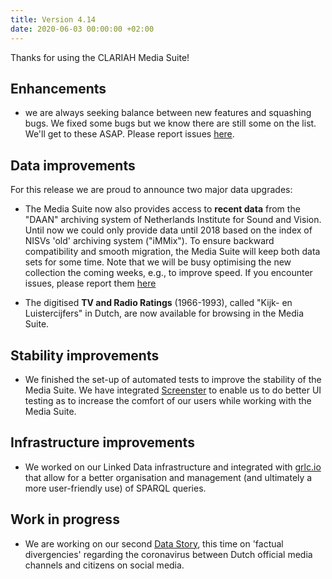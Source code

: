 ```yaml
---
title: Version 4.14
date: 2020-06-03 00:00:00 +02:00
---
```


Thanks for using the CLARIAH Media Suite!

## Enhancements

- we are always seeking balance between new features and squashing bugs. We fixed some bugs but we know there are still some on the list. We'll get to these ASAP. Please report issues [here](https://gitter.im/beeldengeluid/mediasuite-bugreports).

## Data improvements

For this release we are proud to announce two major data upgrades:  

- The Media Suite now also provides access to **recent data** from the "DAAN" archiving system of Netherlands Institute for Sound and Vision. Until now we could only provide data until 2018 based on the index of NISVs 'old' archiving system ("iMMix"). To ensure backward compatibility and smooth migration, the Media Suite will keep both data sets for some time. Note that we will be busy optimising the new collection the coming weeks, e.g., to improve speed. If you encounter issues, please report them [here](https://gitter.im/beeldengeluid/mediasuite-bugreports)   

- The digitised **TV and Radio Ratings** (1966-1993), called "Kijk- en Luistercijfers" in Dutch, are now available for browsing in the Media Suite.

## Stability improvements

- We finished the set-up of automated tests to improve the stability of the Media Suite. We have integrated [Screenster](https://screenster.io/) to enable us to do better UI testing as to increase the comfort of our users while working with the Media Suite.

## Infrastructure improvements

- We worked on our Linked Data infrastructure and integrated with [grlc.io](https://grlc.io/) that allow for a better organisation and management (and ultimately a more user-friendly use) of SPARQL queries.

## Work in progress

- We are working on our second [Data Story](http://mediasuitedatastories.clariah.nl/), this time on 'factual divergencies' regarding the coronavirus between Dutch official media channels and citizens on social media.
